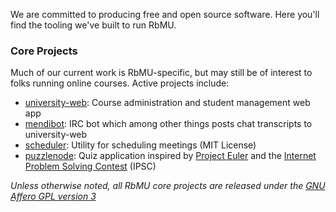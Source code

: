 We are committed to producing free and open source software.  Here you'll find the tooling we've built to run RbMU.

### Core Projects

Much of our current work is RbMU-specific, but may still be of interest to folks running online courses.  Active projects include:

  * [university-web](https://github.com/rmu/university-web): Course administration and student management web app
  * [mendibot](https://github.com/rmu/mendibot): IRC bot which among other things posts chat transcripts to university-web
  * [scheduler](https://github.com/rmu/scheduler): Utility for scheduling meetings (MIT License)
  * [puzzlenode](https://github.com/rmu/puzzlenode): Quiz application inspired by [Project Euler](http://projecteuler.net/) and the [Internet Problem
  Solving Contest](http://ipsc.ksp.sk/) (IPSC)

_Unless otherwise noted, all RbMU core projects are released under the [GNU Affero GPL version 3](http://www.gnu.org/licenses/agpl.html)_